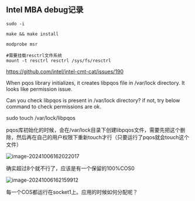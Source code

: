 ##  Intel MBA  debug记录



```shell
sudo -i

make && make install

modprobe msr

#需要挂载resctrl文件系统
mount -t resctrl resctrl /sys/fs/resctrl
```

https://github.com/intel/intel-cmt-cat/issues/190

When pqos library initializes, it creates libpqos file in /var/lock directory. It looks like permission issue.

Can you check libpqos is present in /var/lock directory? if not, try below command to check permissions are ok.

sudo touch /var/lock/libpqos

pqos库初始化的时候，会在/var/lock目录下创建libpqos文件，需要先把这个删除，然后再在自己的用户权限下重新touch才行（只要运行了pqos就会touch这个文件）

![image-20241006162022017](/Users/hong/Library/Application%20Support/typora-user-images/image-20241006162022017.png)

确实超过8个就不行了，应该是有一个保留的100%COS0

![image-20241006162159912](/Users/hong/Library/Application%20Support/typora-user-images/image-20241006162159912.png)

每一个COS都运行在socket1上。应用的时候如何分配呢？

